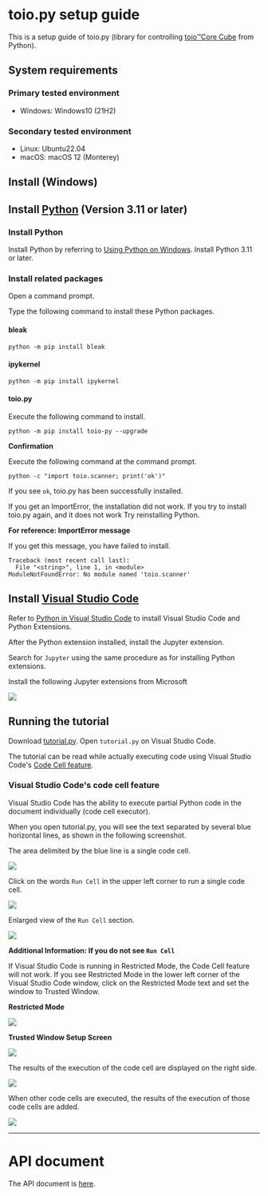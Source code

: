 # toio.py setup guide

This is a setup guide of toio.py (library for controlling [toio™Core Cube](https://toio.io/platform/cube/) from Python).

## System requirements

### Primary tested environment

- Windows: Windows10 (21H2)

### Secondary tested environment

- Linux: Ubuntu22.04
- macOS: macOS 12 (Monterey)

## Install (Windows)

## Install [Python](https://www.python.org/) (Version 3.11 or later)

### Install Python

Install Python by referring to [Using Python on Windows](https://docs.python.org/3/using/windows.html).
Install Python 3.11 or later.

### Install related packages

Open a command prompt.

Type the following command to install these Python packages.

#### bleak

```
python -m pip install bleak
```

#### ipykernel

```
python -m pip install ipykernel
```

#### toio.py

Execute the following command to install.

```
python -m pip install toio-py --upgrade
```

**Confirmation**

Execute the following command at the command prompt.

```
python -c "import toio.scanner; print('ok')"
```

If you see `ok`, toio.py has been successfully installed.

If you get an ImportError, the installation did not work.
If you try to install toio.py again, and it does not work
Try reinstalling Python.

**For reference: ImportError message**

If you get this message, you have failed to install.

```
Traceback (most recent call last):
  File "<string>", line 1, in <module>
ModuleNotFoundError: No module named 'toio.scanner'
```

## Install [Visual Studio Code](https://code.visualstudio.com/)

Refer to [Python in Visual Studio Code](https://code.visualstudio.com/docs/languages/python) to install Visual Studio Code and Python Extensions.

After the Python extension installed, install the Jupyter extension.

Search for `Jupyter` using the same procedure as for installing Python extensions.

Install the following Jupyter extensions from Microsoft

![](image/IMG-2022-12-08-13-58-34.png)

## Running the tutorial

Download [tutorial.py](https://github.com/toio/toio.py/releases/latest/download/tutorial_EN.py).
Open `tutorial.py` on Visual Studio Code.

The tutorial can be read while actually executing code using Visual Studio Code's [Code Cell feature](https://code.visualstudio.com/docs/python/jupyter-support-py#_jupyter-code-cell).

### Visual Studio Code's code cell feature

Visual Studio Code has the ability to execute partial Python code in the document individually (code cell executor).

When you open tutorial.py, you will see the text separated by several blue horizontal lines, as shown in the following screenshot.

The area delimited by the blue line is a single code cell.

![](image/IMG-2023-01-06-09-38-30.png)

Click on the words `Run Cell` in the upper left corner to run a single code cell.

![](image/IMG-2023-01-06-09-39-00.png)

Enlarged view of the `Run Cell` section.

![](image/IMG-2023-01-06-09-41-19.png)

**Additional Information: If you do not see `Run Cell`**

If Visual Studio Code is running in Restricted Mode, the Code Cell feature will not work. If you see Restricted Mode in the lower left corner of the Visual Studio Code window, click on the Restricted Mode text and set the window to Trusted Window.

**Restricted Mode**

![](image/IMG-2022-12-05-09-46-13.png)

**Trusted Window Setup Screen**

![](image/IMG-2022-12-05-09-53-08.png)

The results of the execution of the code cell are displayed on the right side.

![](image/IMG-2023-01-06-09-39-51.png)

When other code cells are executed, the results of the execution of those code cells are added.

![](image/IMG-2023-01-06-09-40-03.png)

---

# API document

The API document is [here](https://toio.github.io/toio.py/).
